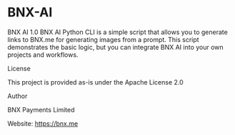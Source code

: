 # BNX-AI
BNX AI 1.0
BNX AI Python CLI is a simple script that allows you to generate links to BNX.me
 for generating images from a prompt. This script demonstrates the basic logic, but you can integrate BNX AI into your own projects and workflows.
 
License

This project is provided as-is under the Apache License 2.0

Author

BNX Payments Limited

Website: https://bnx.me
